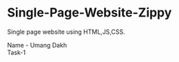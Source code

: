 # Single-Page-Website-Zippy
Single page website using HTML,JS,CSS.<br>

Name - Umang Dakh<br>
Task-1
